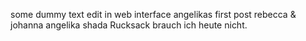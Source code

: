 some dummy text
edit in web interface
angelikas first post
rebecca & johanna
angelika
shada 
Rucksack brauch ich heute nicht.